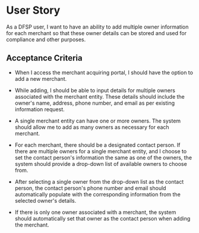 # User Story

As a DFSP user, I want to have an ability to add multiple owner information for each merchant so that these owner details can be stored and used for compliance and other purposes.

## Acceptance Criteria

- When I access the merchant acquiring portal, I should have the option to add a new merchant.

- While adding, I should be able to input details for multiple owners associated with the merchant entity. These details should include the owner's name, address, phone number, and email as per existing information request.

- A single merchant entity can have one or more owners. The system should allow me to add as many owners as necessary for each merchant.

- For each merchant, there should be a designated contact person. If there are multiple owners for a single merchant entity, and I choose to set the contact person's information the same as one of the owners, the system should provide a drop-down list of available owners to choose from.

- After selecting a single owner from the drop-down list as the contact person, the contact person's phone number and email should automatically populate with the corresponding information from the selected owner's details.

- If there is only one owner associated with a merchant, the system should automatically set that owner as the contact person when adding the merchant.
